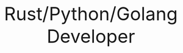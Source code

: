 <div class="markdown-body container-lg">
  <p dir="auto" align="center">
    <font size="+5"> Rust/Python/Golang Developer</font>
  </p>
</div>
